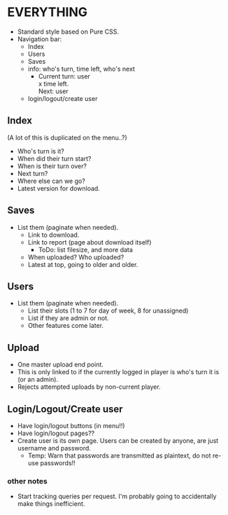 # EVERYTHING

- Standard style based on Pure CSS.
- Navigation bar:
  - Index
  - Users
  - Saves
  - info: who's turn, time left, who's next
    - Current turn: user<br/>x time left.<br/>Next: user
  - login/logout/create user

## Index

(A lot of this is duplicated on the menu..?)

- Who's turn is it?
- When did their turn start?
- When is their turn over?
- Next turn?
- Where else can we go?
- Latest version for download.

## Saves

- List them (paginate when needed).
  - Link to download.
  - Link to report (page about download itself)
    - ToDo: list filesize, and more data
  - When uploaded? Who uploaded?
  - Latest at top, going to older and older.

## Users

- List them (paginate when needed).
  - List their slots (1 to 7 for day of week, 8 for unassigned)
  - List if they are admin or not.
  - Other features come later.

## Upload

- One master upload end point.
- This is only linked to if the currently logged in player is who's turn it is (or an admin).
- Rejects attempted uploads by non-current player.

## Login/Logout/Create user

- Have login/logout buttons (in menu!!)
- Have login/logout pages??
- Create user is its own page. Users can be created by anyone, are just username and password.
  - Temp: Warn that passwords are transmitted as plaintext, do not re-use passwords!!

### other notes

- Start tracking queries per request. I'm probably going to accidentally make things inefficient.
